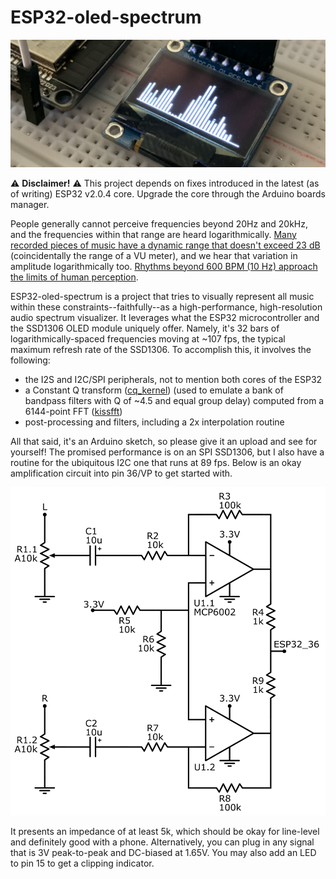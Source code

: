# ESP32-oled-spectrum

![Picture](/images/closeup.jpeg)

⚠️ **Disclaimer!** ⚠️ This project depends on fixes introduced in the latest (as of writing) ESP32 v2.0.4 core. Upgrade the core through the Arduino boards manager.

People generally cannot perceive frequencies beyond 20Hz and 20kHz, and the frequencies within that range are heard logarithmically. [Many recorded pieces of music have a dynamic range that doesn't exceed 23 dB](https://hub.yamaha.com/audio/music/what-is-dynamic-range-and-why-does-it-matter) (coincidentally the range of a VU meter), and we hear that variation in amplitude logarithmically too. [Rhythms beyond 600 BPM (10 Hz) approach the limits of human perception](https://www.youtube.com/watch?v=h3kqBX1j7f8).

ESP32-oled-spectrum is a project that tries to visually represent all music within these constraints--faithfully--as a high-performance, high-resolution audio spectrum visualizer. It leverages what the ESP32 microcontroller and the SSD1306 OLED module uniquely offer. Namely, it's 32 bars of logarithmically-spaced frequencies moving at ~107 fps, the typical maximum refresh rate of the SSD1306. To accomplish this, it involves the following:

* the I2S and I2C/SPI peripherals, not to mention both cores of the ESP32
* a Constant Q transform ([cq_kernel](https://github.com/colonelwatch/cq_kernel)) (used to emulate a bank of bandpass filters with Q of ~4.5 and equal group delay) computed from a 6144-point FFT ([kissfft](https://github.com/mborgerding/kissfft))
* post-processing and filters, including a 2x interpolation routine

All that said, it's an Arduino sketch, so please give it an upload and see for yourself! The promised performance is on an SPI SSD1306, but I also have a routine for the ubiquitous I2C one that runs at 89 fps. Below is an okay amplification circuit into pin 36/VP to get started with.

![Amplification circuit](/images/amplification.png)

It presents an impedance of at least 5k, which should be okay for line-level and definitely good with a phone. Alternatively, you can plug in any signal that is 3V peak-to-peak and DC-biased at 1.65V. You may also add an LED to pin 15 to get a clipping indicator.